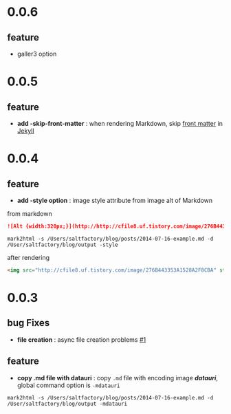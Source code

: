 0.0.6
=====
## feature
- galler3 option

0.0.5
=====
## feature
- **add -skip-front-matter** : when rendering Markdown, skip [front matter](http://jekyllrb.com/docs/frontmatter/) in [Jekyll](http://jekyllrb.com/)

0.0.4
=====
## feature
- **add -style option** : image style attribute from image alt of Markdown

from markdown
```markdown
![Alt {width:320px;}](http://http://cfile8.uf.tistory.com/image/276B443353A1528A2F8CBA "Title")
```
```
mark2html -s /Users/saltfactory/blog/posts/2014-07-16-example.md -d /User/saltfactory/blog/output -style
```
after rendering
```html
<img src="http://cfile8.uf.tistory.com/image/276B443353A1528A2F8CBA" style="width:320px;" alt="Alt" title="Title"/>
```

0.0.3
======

## bug Fixes
- **file creation** : async file creation problems [#1](https://github.com/saltfactory/mark2html/issues/1)

## feature

- **copy .md file with datauri** : copy `.md` file with encoding image ***datauri***, global command option is `-mdatauri`
```
mark2html -s /Users/saltfactory/blog/posts/2014-07-16-example.md -d /User/saltfactory/blog/output -mdatauri
```
